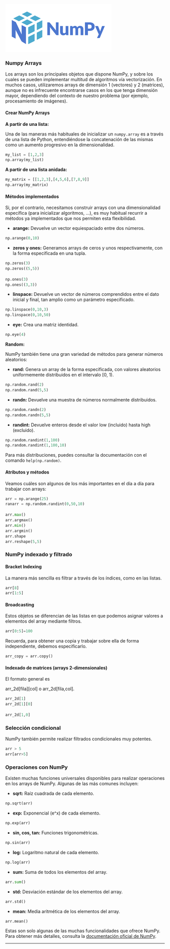 ![](numpy.png)
### Numpy Arrays

Los arrays son los principales objetos que dispone NumPy, y sobre los cuales se pueden implementar multitud de algoritmos vía vectorización. En muchos casos, utilizaremos arrays de dimensión 1 (vectores) y 2 (matrices), aunque no es infrecuente encontrarse casos en los que tenga dimensión mayor, dependiendo del contexto de nuestro problema (por ejemplo, procesamiento de imágenes).

#### Crear NumPy Arrays

**A partir de una lista:**

Una de las maneras más habituales de inicializar un `numpy.array` es a través de una lista de Python, entendiéndose la concatenación de las mismas como un aumento progresivo en la dimensionalidad.

```python
my_list = [1,2,3]
np.array(my_list)
```

**A partir de una lista anidada:**

```python
my_matrix = [[1,2,3],[4,5,6],[7,8,9]]
np.array(my_matrix)
```

#### Métodos implementados

Si, por el contrario, necesitamos construir arrays con una dimensionalidad específica (para inicializar algoritmos, ...), es muy habitual recurrir a métodos ya implementados que nos permiten esta flexibilidad.

- **arange:** Devuelve un vector equiespaciado entre dos números.

```python
np.arange(0,10)
```

- **zeros y ones:** Generamos arrays de ceros y unos respectivamente, con la forma especificada en una tupla.

```python
np.zeros(3)
np.zeros((5,5))

np.ones(3)
np.ones((3,3))
```

- **linspace:** Devuelve un vector de números comprendidos entre el dato inicial y final, tan amplio como un parámetro especificado.

```python
np.linspace(0,10,3)
np.linspace(0,10,50)
```

- **eye:** Crea una matriz identidad.

```python
np.eye(4)
```

**Random:**

NumPy también tiene una gran variedad de métodos para generar números aleatorios:

- **rand:** Genera un array de la forma especificada, con valores aleatorios uniformemente distribuidos en el intervalo [0, 1).

```python
np.random.rand(2)
np.random.rand(5,5)
```

- **randn:** Devuelve una muestra de números normalmente distribuidos.

```python
np.random.randn(2)
np.random.randn(5,5)
```

- **randint:** Devuelve enteros desde el valor low (incluido) hasta high (excluido).

```python
np.random.randint(1,100)
np.random.randint(1,100,10)
```

Para más distribuciones, puedes consultar la documentación con el comando `help(np.random)`.

#### Atributos y métodos

Veamos cuáles son algunos de los más importantes en el día a día para trabajar con arrays:

```python
arr = np.arange(25)
ranarr = np.random.randint(0,50,10)

arr.max()
arr.argmax()
arr.min()
arr.argmin()
arr.shape
arr.reshape(5,5)
```

### NumPy indexado y filtrado

#### Bracket Indexing

La manera más sencilla es filtrar a través de los índices, como en las listas.

```python
arr[8]
arr[1:5]
```

#### Broadcasting

Estos objetos se diferencian de las listas en que podemos asignar valores a elementos del array mediante filtros.

```python
arr[0:5]=100
```

Recuerda, para obtener una copia y trabajar sobre ella de forma independiente, debemos especificarlo.

```python
arr_copy = arr.copy()
```

#### Indexado de matrices (arrays 2-dimensionales)

El formato general es

 arr_2d[fila][col] o arr_2d[fila,col].

```python
arr_2d[1]
arr_2d[1][0]

arr_2d[1,0]
```

### Selección condicional

NumPy también permite realizar filtrados condicionales muy potentes.

```python
arr > 5
arr[arr>5]
```

### Operaciones con NumPy

Existen muchas funciones universales disponibles para realizar operaciones en los arrays de NumPy. Algunas de las más comunes incluyen:

- **sqrt:** Raíz cuadrada de cada elemento.

```python
np.sqrt(arr)
```

- **exp:** Exponencial (e^x) de cada elemento.

```python
np.exp(arr)
```

- **sin, cos, tan:** Funciones trigonométricas.

```python
np.sin(arr)
```

- **log:** Logaritmo natural de cada elemento.

```python
np.log(arr)
```

- **sum:** Suma de todos los elementos del array.

```python
arr.sum()
```

- **std:** Desviación estándar de los elementos del array.

```python
arr.std()
```

- **mean:** Media aritmética de los elementos del array.

```python
arr.mean()
```

Estas son solo algunas de las muchas funcionalidades que ofrece NumPy. Para obtener más detalles, consulta la [documentación oficial de NumPy](https://numpy.org/doc/).

---
